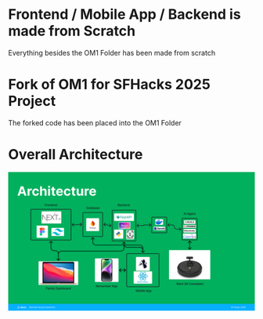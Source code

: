 # Frontend / Mobile App / Backend is made from Scratch

Everything besides the OM1 Folder has been made from scratch

# Fork of OM1 for SFHacks 2025 Project

The forked code has been placed into the OM1 Folder

# Overall Architecture

![Architecture](./architecture.png)

